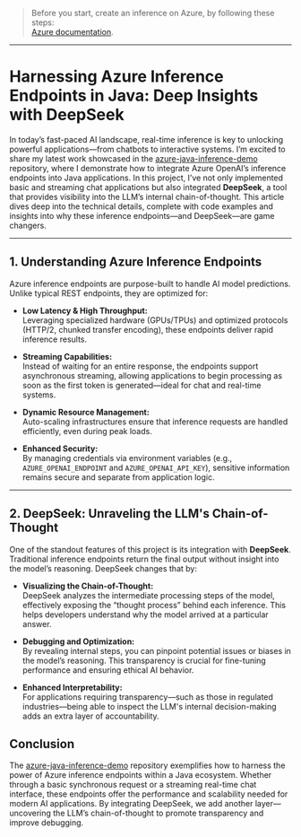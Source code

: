 > Before you start, create an inference on Azure, by following these steps:  
> [Azure documentation](https://learn.microsoft.com/en-us/azure/ai-foundry/model-inference/how-to/github/create-model-deployments?tabs=java).

---

# Harnessing Azure Inference Endpoints in Java: Deep Insights with DeepSeek

In today’s fast-paced AI landscape, real-time inference is key to unlocking powerful applications—from chatbots to interactive systems. I’m excited to share my latest work showcased in the [azure-java-inference-demo](https://github.com/roryp/azure-java-inference-demo) repository, where I demonstrate how to integrate Azure OpenAI’s inference endpoints into Java applications. In this project, I’ve not only implemented basic and streaming chat applications but also integrated **DeepSeek**, a tool that provides visibility into the LLM’s internal chain-of-thought. This article dives deep into the technical details, complete with code examples and insights into why these inference endpoints—and DeepSeek—are game changers.

---

## 1. Understanding Azure Inference Endpoints

Azure inference endpoints are purpose-built to handle AI model predictions. Unlike typical REST endpoints, they are optimized for:

- **Low Latency & High Throughput:**  
  Leveraging specialized hardware (GPUs/TPUs) and optimized protocols (HTTP/2, chunked transfer encoding), these endpoints deliver rapid inference results.

- **Streaming Capabilities:**  
  Instead of waiting for an entire response, the endpoints support asynchronous streaming, allowing applications to begin processing as soon as the first token is generated—ideal for chat and real-time systems.

- **Dynamic Resource Management:**  
  Auto-scaling infrastructures ensure that inference requests are handled efficiently, even during peak loads.

- **Enhanced Security:**  
  By managing credentials via environment variables (e.g., `AZURE_OPENAI_ENDPOINT` and `AZURE_OPENAI_API_KEY`), sensitive information remains secure and separate from application logic.

---

## 2. DeepSeek: Unraveling the LLM's Chain-of-Thought

One of the standout features of this project is its integration with **DeepSeek**. Traditional inference endpoints return the final output without insight into the model’s reasoning. DeepSeek changes that by:

- **Visualizing the Chain-of-Thought:**  
  DeepSeek analyzes the intermediate processing steps of the model, effectively exposing the “thought process” behind each inference. This helps developers understand why the model arrived at a particular answer.

- **Debugging and Optimization:**  
  By revealing internal steps, you can pinpoint potential issues or biases in the model’s reasoning. This transparency is crucial for fine-tuning performance and ensuring ethical AI behavior.

- **Enhanced Interpretability:**  
  For applications requiring transparency—such as those in regulated industries—being able to inspect the LLM's internal decision-making adds an extra layer of accountability.

## Conclusion

The [azure-java-inference-demo](https://github.com/roryp/azure-java-inference-demo) repository exemplifies how to harness the power of Azure inference endpoints within a Java ecosystem. Whether through a basic synchronous request or a streaming real-time chat interface, these endpoints offer the performance and scalability needed for modern AI applications. By integrating DeepSeek, we add another layer—uncovering the LLM’s chain-of-thought to promote transparency and improve debugging.